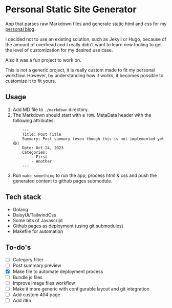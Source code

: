 # Personal Static Site Generator

App that parses raw Markdown files and generate static html and css for my [personal blog](https://igor-sasaoka.github.io).

I decided not to use an existing solution, such as Jekyll or Hugo, because of the amount of overhead 
and I really didn't want to learn new tooling to get the level of customization for my desired use case.

Also it was a fun project to work on.

This is not a generic project, it is really custom made to fit my personal workflow. However, by understanding 
how it works, it becomes possible to customize it to fit yours.

## Usage

1. Add MD file to ```./markdown``` directory.
2. The Markdown should start with a ```TOML``` MetaData header with the following attributes:
    ```
        ---
        Title: Post Title 
        Summary: Post summary (even though this is not implemented yet 😅)
        Date: Oct 24, 2023
        Categories:
            - First 
            - Another
        ---
    ```
3. Run ```make something``` to run the app, process html & css and push the generated content 
to github pages submodule.

## Tech stack

- Golang
- DaisyUi/TailwindCss
- Some bits of Javascript
- Github pages as deployment (using git submodules)
- Makefile for automation

## To-do's

- [ ] Category filter
- [ ] Post summary preview
- [x] Make file to automate deployment process 
- [ ] Bundle js files
- [ ] Improve image files workflow
- [ ] Make it more generic with configurable layout and git integration
- [ ] Add custom 404 page
- [ ] Add i18n
